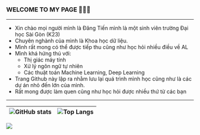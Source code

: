 
### WELCOME TO MY PAGE 👋👋👋
--------
- Xin chào mọi người mình là Đăng Tiến mình là một sinh viên trường Đại học Sài Gòn (K23)
- Chuyên nghành của mình là Khoa học dữ liệu.
- Mình rất mong có thể được tiếp thu cũng như học hỏi nhiều điều về AL
- Mình khá hứng thú với:
  * Thị giác máy tính
  *  Xử lý ngôn ngữ tự nhiên
  *  Các thuật toán Machine Learning, Deep Learning
- Trang Github này lập ra nhằm lưu lại quá trình mình học cũng như là các dự án nhỏ đến lớn của mình.
- Rất mong được làm quen cũng như học hỏi được nhiều thứ từ các bạn<br>
------
| ![GitHub stats](https://github-readme-stats-mu-dusky-38.vercel.app/api?username=TienNguyen0712) | ![Top Langs](https://github-readme-stats-mu-dusky-38.vercel.app/api/top-langs/?username=TienNguyen0712&layout=compact) |
| ------------- | ------------- |
![](https://komarev.com/ghpvc/?username=TienNguyen0712&color=green)
